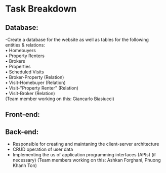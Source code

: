 # Task Breakdown

## Database:
-Create a database for the website as well as tables for the following entities & relations:\
  • Homebuyers\
  • Property Renters\
  • Brokers\
  • Properties\
  • Scheduled Visits\
  • Broker-Property (Relation)\
  • Visit-Homebuyer (Relation)\
  • Visit-"Property Renter" (Relation)\
  • Visit-Broker (Relation)\
(Team member working on this: Giancarlo Biasiucci)

## Front-end:

## Back-end:
- Responsible for creating and maintaning the client-server architecture
- CRUD operation of user data
- Implementing the us of application programming interfaces (APIs) (if necessary)
(Team members working on this: Ashkan Forghani, Phuong Khanh Ton)

